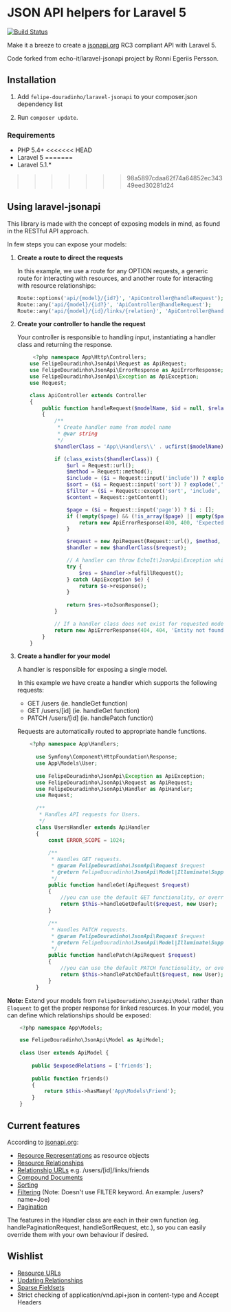 JSON API helpers for Laravel 5
=====

[![Build Status](https://travis-ci.org/FelipeDouradinho/laravel-jsonapi.svg?branch=master)](https://travis-ci.org/FelipeDouradinho/laravel-jsonapi)

Make it a breeze to create a [jsonapi.org](http://jsonapi.org/) RC3 compliant API with Laravel 5. 

Code forked from echo-it/laravel-jsonapi project by Ronni Egeriis Persson.

Installation
-----

1. Add `felipe-douradinho/laravel-jsonapi` to your composer.json dependency list

3. Run `composer update`.

### Requirements

* PHP 5.4+
<<<<<<< HEAD
* Laravel 5
=======
* Laravel 5.1.*
>>>>>>> 98a5897cdaa62f74a64852ec34349eed30281d24


Using laravel-jsonapi
-----

This library is made with the concept of exposing models in mind, as found in the RESTful API approach.

In few steps you can expose your models:

1. **Create a route to direct the requests**

    In this example, we use a route for any OPTION requests, a generic route for interacting with resources, and another route for interacting with resource relationships:

    ```php
	Route::options('api/{model}/{id?}', 'ApiController@handleRequest');
	Route::any('api/{model}/{id?}', 'ApiController@handleRequest');
	Route::any('api/{model}/{id}/links/{relation}', 'ApiController@handleRequest');
    ```

2. **Create your controller to handle the request**

    Your controller is responsible to handling input, instantiating a handler class and returning the response.

    ```php
		 <?php namespace App\Http\Controllers;
		use FelipeDouradinho\JsonApi\Request as ApiRequest;
		use FelipeDouradinho\JsonApi\ErrorResponse as ApiErrorResponse;
		use FelipeDouradinho\JsonApi\Exception as ApiException;
		use Request;

		class ApiController extends Controller
		{
			public function handleRequest($modelName, $id = null, $relation = null)
			{
				/**
				 * Create handler name from model name
				 * @var string
				 */
				$handlerClass = 'App\\Handlers\\' . ucfirst($modelName) . 'Handler';

				if (class_exists($handlerClass)) {
					$url = Request::url();
					$method = Request::method();
					$include = ($i = Request::input('include')) ? explode(',', $i) : [];
					$sort = ($i = Request::input('sort')) ? explode(',', $i) : [];
					$filter = ($i = Request::except('sort', 'include', 'page')) ? $i : [];
					$content = Request::getContent();

					$page = ($i = Request::input('page')) ? $i : [];
					if (!empty($page) && (!is_array($page) || empty($page['size']) || empty($page['number']))) {
						return new ApiErrorResponse(400, 400, 'Expected page[size] and page[number]');
					}

					$request = new ApiRequest(Request::url(), $method, $id, $content, $include, $sort, $filter, $page, $relation);
					$handler = new $handlerClass($request);

					// A handler can throw EchoIt\JsonApi\Exception which must be gracefully handled to give proper response
					try {
						$res = $handler->fulfillRequest();
					} catch (ApiException $e) {
						return $e->response();
					}
					
					return $res->toJsonResponse();
				}

				// If a handler class does not exist for requested model, it is not considered to be exposed in the API
				return new ApiErrorResponse(404, 404, 'Entity not found');
			}
		}
    ```

3. **Create a handler for your model**

    A handler is responsible for exposing a single model.

    In this example we have create a handler which supports the following requests:

    * GET /users (ie. handleGet function)
    * GET /users/[id] (ie. handleGet function)
    * PATCH /users/[id] (ie. handlePatch function)
    
    Requests are automatically routed to appropriate handle functions.

    ```php
        <?php namespace App\Handlers;
      
          use Symfony\Component\HttpFoundation\Response;
          use App\Models\User;
          
          use FelipeDouradinho\JsonApi\Exception as ApiException;
          use FelipeDouradinho\JsonApi\Request as ApiRequest;
          use FelipeDouradinho\JsonApi\Handler as ApiHandler;
          use Request;
          
          /**
           * Handles API requests for Users.
           */
          class UsersHandler extends ApiHandler
          {
              const ERROR_SCOPE = 1024;
              
              /**
               * Handles GET requests. 
               * @param FelipeDouradinho\JsonApi\Request $request
               * @return FelipeDouradinho\JsonApi\Model|Illuminate\Support\Collection|FelipeDouradinho\JsonApi\Response|Illuminate\Pagination\LengthAwarePaginator
               */
              public function handleGet(ApiRequest $request)
              {
                  //you can use the default GET functionality, or override with your own 
                  return $this->handleGetDefault($request, new User);
              }
              
              /**
               * Handles PATCH requests. 
               * @param FelipeDouradinho\JsonApi\Request $request
               * @return FelipeDouradinho\JsonApi\Model|Illuminate\Support\Collection|FelipeDouradinho\JsonApi\Response
               */
              public function handlePatch(ApiRequest $request)
              {
                  //you can use the default PATCH functionality, or override with your own
                  return $this->handlePatchDefault($request, new User);
              }
          }
    ```



**Note:** Extend your models from `FelipeDouradinho\JsonApi\Model` rather than `Eloquent` to get the proper response for linked resources. In your model, you can define which relationships should be exposed: 

```php
	<?php namespace App\Models;

	use FelipeDouradinho\JsonApi\Model as ApiModel;
	
	class User extends ApiModel {
		
		public $exposedRelations = ['friends'];
	
		public function friends()
		{
		    return $this->hasMany('App\Models\Friend');
		}
	}
```

Current features
-----

According to [jsonapi.org](http://jsonapi.org):

* [Resource Representations](http://jsonapi.org/format/#document-structure-resource-representations) as resource objects
* [Resource Relationships](http://jsonapi.org/format/#document-structure-resource-relationships)
* [Relationship URLs](http://jsonapi.org/format/#document-structure-resource-relationships)  e.g. /users/[id]/links/friends
* [Compound Documents](http://jsonapi.org/format/#document-structure-compound-documents)
* [Sorting](http://jsonapi.org/format/#fetching-sorting)
* [Filtering](http://jsonapi.org/format/#fetching-filtering) (Note: Doesn't use FILTER keyword. An example: /users?name=Joe)
* [Pagination](http://jsonapi.org/format/#fetching-pagination)

The features in the Handler class are each in their own function (eg. handlePaginationRequest, handleSortRequest, etc.), so you can easily override them with your own behaviour if desired. 
	

Wishlist
-----

* [Resource URLs](http://jsonapi.org/format/#document-structure-resource-urls)
* [Updating Relationships](http://jsonapi.org/format/#crud-updating-relationships)
* [Sparse Fieldsets](http://jsonapi.org/format/#fetching-sparse-fieldsets)
* Strict checking of application/vnd.api+json in content-type and Accept Headers
